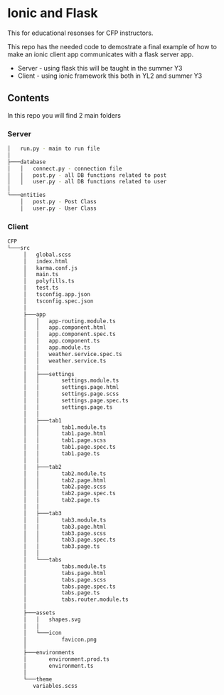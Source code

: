 # Ionic and Flask

This for educational resonses for CFP instructors.

This repo has the needed code to demostrate a final example of how to make an ionic client app communicates with a flask server app.

  - Server - using flask this will be taught in the summer Y3
  - Client - using ionic framework this both in YL2 and summer Y3

## Contents
In this repo you will find 2 main folders
### Server
```bash
│   run.py - main to run file
│
├───database
│   │   connect.py - connection file
│   │   post.py - all DB functions related to post
│   │   user.py - all DB functions related to user
│
└───entities
    │   post.py - Post Class
    │   user.py - User Class
```

### Client

```bash
CFP
└───src
     │   global.scss
     │   index.html
     │   karma.conf.js
     │   main.ts
     │   polyfills.ts
     │   test.ts
     │   tsconfig.app.json
     │   tsconfig.spec.json
     │
     ├───app
     │   │   app-routing.module.ts
     │   │   app.component.html
     │   │   app.component.spec.ts
     │   │   app.component.ts
     │   │   app.module.ts
     │   │   weather.service.spec.ts
     │   │   weather.service.ts
     │   │
     │   ├───settings
     │   │       settings.module.ts
     │   │       settings.page.html
     │   │       settings.page.scss
     │   │       settings.page.spec.ts
     │   │       settings.page.ts
     │   │
     │   ├───tab1
     │   │       tab1.module.ts
     │   │       tab1.page.html
     │   │       tab1.page.scss
     │   │       tab1.page.spec.ts
     │   │       tab1.page.ts
     │   │
     │   ├───tab2
     │   │       tab2.module.ts
     │   │       tab2.page.html
     │   │       tab2.page.scss
     │   │       tab2.page.spec.ts
     │   │       tab2.page.ts
     │   │
     │   ├───tab3
     │   │       tab3.module.ts
     │   │       tab3.page.html
     │   │       tab3.page.scss
     │   │       tab3.page.spec.ts
     │   │       tab3.page.ts
     │   │
     │   └───tabs
     │           tabs.module.ts
     │           tabs.page.html
     │           tabs.page.scss
     │           tabs.page.spec.ts
     │           tabs.page.ts
     │           tabs.router.module.ts
     │
     ├───assets
     │   │   shapes.svg
     │   │
     │   └───icon
     │           favicon.png
     │
     ├───environments
     │       environment.prod.ts
     │       environment.ts
     │
     └───theme
        variables.scss
```

